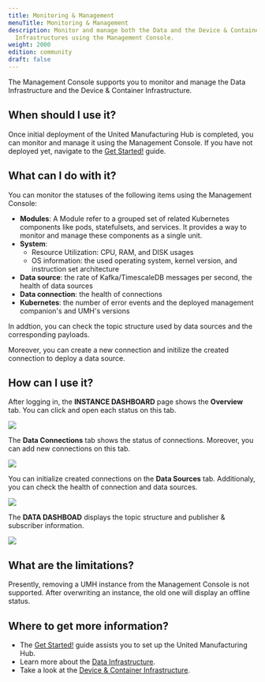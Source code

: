 ```yaml
---
title: Monitoring & Management
menuTitle: Monitoring & Management
description: Monitor and manage both the Data and the Device & Container
  Infrastructures using the Management Console.
weight: 2000
edition: community
draft: false
---
```


The Management Console supports you to monitor and manage the Data Infrastructure and the Device & Container
Infrastructure.

## When should I use it?

Once initial deployment of the United Manufacturing Hub is completed, you can monitor and manage it using the Management Console. If you have not deployed yet, navigate to the [Get Started!](/docs/getstarted/installation/) guide.


## What can I do with it?

You can monitor the statuses of the following items using the Management Console:
- **Modules**: A Module refer to a grouped set of related Kubernetes components like pods, statefulsets, and services. It provides a way to monitor and manage these components as a single unit.
- **System**:
    - Resource Utilization: CPU, RAM, and DISK usages
    - OS information: the used operating system, kernel version, and instruction set architecture
- **Data source**: the rate of Kafka/TimescaleDB messages per second, the health of data sources
- **Data connection**: the health of connections
- **Kubernetes**: the number of error events and the deployed management companion's and UMH's versions

In addtion, you can check the topic structure used by data sources and the corresponding payloads.

Moreover, you can create a new connection and initilize the created connection to deploy a data source.
<!--Add delete and edit if these functionalities are available-->

## How can I use it?

After logging in, the **INSTANCE DASHBOARD** page shows the **Overview** tab. You can click and open each status on this tab.

![](/images/features/monitor-management/modules.png?width=80%)

The **Data Connections** tab shows the status of connections. Moreover, you can add new connections on this tab. 

![](/images/features/monitor-management/data-connections.png?width=80%)

You can initialize created connections on the **Data Sources** tab. Additionaly, you can check the health of connection and data sources.

![](/images/features/monitor-management/data-sources.png?width=80%)

The **DATA DASHBOAD** displays the topic structure and publisher & subscriber information.

![](/images/features/monitor-management/data-dashboard.png?width=80%)

## What are the limitations?
Presently, removing a UMH instance from the Management Console is not supported. After overwriting an instance, the old one will display an offline status.


## Where to get more information?
- The [Get Started!](/docs/getstarted/installation/) guide assists you to set up
  the United Manufacturing Hub.
- Learn more about the [Data Infrastructure](/docs/architecture/data-infrastructure/).
- Take a look at the [Device & Container Infrastructure](/docs/architecture/device--container-infrastructure/).